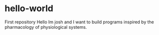 # hello-world
First repository 
Hello 
Im josh and I want to build programs inspired by the pharmacology of physiological systems.
